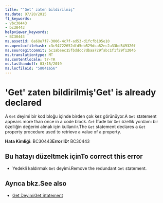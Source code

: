 ```yaml
---
title: "'Get' zaten bildirilmiş"
ms.date: 07/20/2015
f1_keywords:
- vbc30443
- bc30443
helpviewer_keywords:
- BC30443
ms.assetid: 6a68e7f7-3006-4c7f-ad53-d1fcfb105e10
ms.openlocfilehash: c3c94722652dfd5eb529dca82ec2a33bd549320f
ms.sourcegitcommit: 5c1abeec15fbddcc7dbaa729fabc1f1f29f12045
ms.translationtype: MT
ms.contentlocale: tr-TR
ms.lasthandoff: 03/15/2019
ms.locfileid: "58041656"
---
```

# <a name="get-is-already-declared"></a><span data-ttu-id="cf054-102">'Get' zaten bildirilmiş</span><span class="sxs-lookup"><span data-stu-id="cf054-102">'Get' is already declared</span></span>
<span data-ttu-id="cf054-103">A `Get` deyimi bir kod bloğu içinde birden çok kez görünüyor.</span><span class="sxs-lookup"><span data-stu-id="cf054-103">A `Get` statement appears more than once in a code block.</span></span> <span data-ttu-id="cf054-104">`Get` İfade bir `Get` özellik yordamı bir özelliğin değerini almak için kullanılır.</span><span class="sxs-lookup"><span data-stu-id="cf054-104">The `Get` statement declares a `Get` property procedure used to retrieve a value of a property.</span></span>  
  
 <span data-ttu-id="cf054-105">**Hata Kimliği:** BC30443</span><span class="sxs-lookup"><span data-stu-id="cf054-105">**Error ID:** BC30443</span></span>  
  
## <a name="to-correct-this-error"></a><span data-ttu-id="cf054-106">Bu hatayı düzeltmek için</span><span class="sxs-lookup"><span data-stu-id="cf054-106">To correct this error</span></span>  
  
-   <span data-ttu-id="cf054-107">Yedekli kaldırmak `Get` deyimi.</span><span class="sxs-lookup"><span data-stu-id="cf054-107">Remove the redundant `Get` statement.</span></span>  
  
## <a name="see-also"></a><span data-ttu-id="cf054-108">Ayrıca bkz.</span><span class="sxs-lookup"><span data-stu-id="cf054-108">See also</span></span>

- [<span data-ttu-id="cf054-109">Get Deyimi</span><span class="sxs-lookup"><span data-stu-id="cf054-109">Get Statement</span></span>](../../visual-basic/language-reference/statements/get-statement.md)
